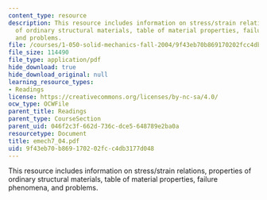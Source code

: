 ```yaml
---
content_type: resource
description: This resource includes information on stress/strain relations, properties
  of ordinary structural materials, table of material properties, failure phenomena,
  and problems.
file: /courses/1-050-solid-mechanics-fall-2004/9f43eb70b869170202fcc4db3177d048_emech7_04.pdf
file_size: 114490
file_type: application/pdf
hide_download: true
hide_download_original: null
learning_resource_types:
- Readings
license: https://creativecommons.org/licenses/by-nc-sa/4.0/
ocw_type: OCWFile
parent_title: Readings
parent_type: CourseSection
parent_uid: 046f2c3f-662d-736c-dce5-648789e2ba0a
resourcetype: Document
title: emech7_04.pdf
uid: 9f43eb70-b869-1702-02fc-c4db3177d048
---
```

This resource includes information on stress/strain relations, properties of ordinary structural materials, table of material properties, failure phenomena, and problems.